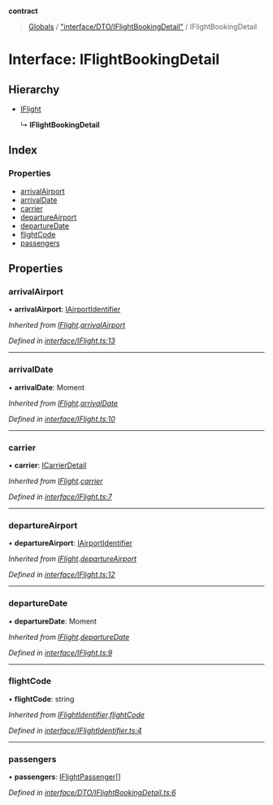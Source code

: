 **contract**

> [Globals](../README.md) / ["interface/DTO/IFlightBookingDetail"](../modules/_interface_dto_iflightbookingdetail_.md) / IFlightBookingDetail

# Interface: IFlightBookingDetail

## Hierarchy

* [IFlight](_interface_iflight_.iflight.md)

  ↳ **IFlightBookingDetail**

## Index

### Properties

* [arrivalAirport](_interface_dto_iflightbookingdetail_.iflightbookingdetail.md#arrivalairport)
* [arrivalDate](_interface_dto_iflightbookingdetail_.iflightbookingdetail.md#arrivaldate)
* [carrier](_interface_dto_iflightbookingdetail_.iflightbookingdetail.md#carrier)
* [departureAirport](_interface_dto_iflightbookingdetail_.iflightbookingdetail.md#departureairport)
* [departureDate](_interface_dto_iflightbookingdetail_.iflightbookingdetail.md#departuredate)
* [flightCode](_interface_dto_iflightbookingdetail_.iflightbookingdetail.md#flightcode)
* [passengers](_interface_dto_iflightbookingdetail_.iflightbookingdetail.md#passengers)

## Properties

### arrivalAirport

•  **arrivalAirport**: [IAirportIdentifier](_interface_iairportidentifier_.iairportidentifier.md)

*Inherited from [IFlight](_interface_iflight_.iflight.md).[arrivalAirport](_interface_iflight_.iflight.md#arrivalairport)*

*Defined in [interface/IFlight.ts:13](https://github.com/TEAM-B-SOFT2020/LSDContract/blob/cf22cbf/interface/IFlight.ts#L13)*

___

### arrivalDate

•  **arrivalDate**: Moment

*Inherited from [IFlight](_interface_iflight_.iflight.md).[arrivalDate](_interface_iflight_.iflight.md#arrivaldate)*

*Defined in [interface/IFlight.ts:10](https://github.com/TEAM-B-SOFT2020/LSDContract/blob/cf22cbf/interface/IFlight.ts#L10)*

___

### carrier

•  **carrier**: [ICarrierDetail](_interface_dto_icarrierdetail_.icarrierdetail.md)

*Inherited from [IFlight](_interface_iflight_.iflight.md).[carrier](_interface_iflight_.iflight.md#carrier)*

*Defined in [interface/IFlight.ts:7](https://github.com/TEAM-B-SOFT2020/LSDContract/blob/cf22cbf/interface/IFlight.ts#L7)*

___

### departureAirport

•  **departureAirport**: [IAirportIdentifier](_interface_iairportidentifier_.iairportidentifier.md)

*Inherited from [IFlight](_interface_iflight_.iflight.md).[departureAirport](_interface_iflight_.iflight.md#departureairport)*

*Defined in [interface/IFlight.ts:12](https://github.com/TEAM-B-SOFT2020/LSDContract/blob/cf22cbf/interface/IFlight.ts#L12)*

___

### departureDate

•  **departureDate**: Moment

*Inherited from [IFlight](_interface_iflight_.iflight.md).[departureDate](_interface_iflight_.iflight.md#departuredate)*

*Defined in [interface/IFlight.ts:9](https://github.com/TEAM-B-SOFT2020/LSDContract/blob/cf22cbf/interface/IFlight.ts#L9)*

___

### flightCode

•  **flightCode**: string

*Inherited from [IFlightIdentifier](_interface_iflightidentifier_.iflightidentifier.md).[flightCode](_interface_iflightidentifier_.iflightidentifier.md#flightcode)*

*Defined in [interface/IFlightIdentifier.ts:4](https://github.com/TEAM-B-SOFT2020/LSDContract/blob/cf22cbf/interface/IFlightIdentifier.ts#L4)*

___

### passengers

•  **passengers**: [IFlightPassenger](_interface_dto_iflightpassenger_.iflightpassenger.md)[]

*Defined in [interface/DTO/IFlightBookingDetail.ts:6](https://github.com/TEAM-B-SOFT2020/LSDContract/blob/cf22cbf/interface/DTO/IFlightBookingDetail.ts#L6)*
